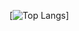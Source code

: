 [![Top Langs](https://github-readme-stats.vercel.app/api/top-langs/?username=defowler2005&layout=compact&theme=vision-friendly-dark)]
